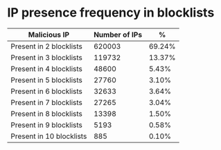 # IP presence frequency in blocklists
| Malicious IP | Number of IPs | % |
|----|----|----|
| Present in 2 blocklists | 620003 | 69.24% |
| Present in 3 blocklists | 119732 | 13.37% |
| Present in 4 blocklists | 48600 | 5.43% |
| Present in 5 blocklists | 27760 | 3.10% |
| Present in 6 blocklists | 32633 | 3.64% |
| Present in 7 blocklists | 27265 | 3.04% |
| Present in 8 blocklists | 13398 | 1.50% |
| Present in 9 blocklists | 5193 | 0.58% |
| Present in 10 blocklists | 885 | 0.10% |
